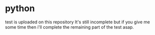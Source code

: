 # python
test is uploaded on this repository
It's still incomplete but if you give me some time then i'll complete the remaining part of the test asap.
